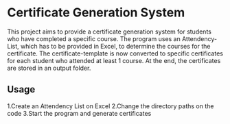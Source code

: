 # Certificate Generation System
This project aims to provide a certificate generation system for students who have completed a specific course.
The program uses an Attendency-List, which has to be provided in Excel, to determine the courses for the certificate.
The certificate-template is now converted to specific certificates for each student who attended at least 1 course.
At the end, the certificates are stored in an output folder.

## Usage

1.Create an Attendency List on Excel 
2.Change the directory paths on the code
3.Start the program and generate certificates

